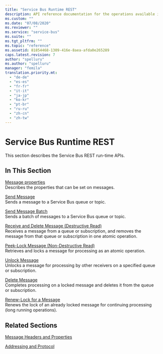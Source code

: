 ```yaml
---
title: "Service Bus Runtime REST"
description: API reference documentation for the operations available in the Service Bus Runtime REST API, a RESTful web service for managing Service Bus Runtime resources in Azure.
ms.custom: ""
ms.date: "07/08/2020"
ms.reviewer: ""
ms.service: "service-bus"
ms.suite: ""
ms.tgt_pltfrm: ""
ms.topic: "reference"
ms.assetid: 81854468-1309-416e-8aea-afda0e265289
caps.latest.revision: 7
author: "spelluru"
ms.author: "spelluru"
manager: "femila"
translation.priority.mt: 
  - "de-de"
  - "es-es"
  - "fr-fr"
  - "it-it"
  - "ja-jp"
  - "ko-kr"
  - "pt-br"
  - "ru-ru"
  - "zh-cn"
  - "zh-tw"
---
```

# Service Bus Runtime REST
This section describes the Service Bus REST run-time APIs.  
  
## In This Section  
 [Message properties](introduction.md)  
 Describes the properties that can be set on messages. 
 
 [Send Message](send-message-to-queue.md)  
 Sends a message to a Service Bus queue or topic. 
 
 [Send Message Batch](send-message-batch.md)  
 Sends a batch of messages to a Service Bus queue or topic. 
  
 [Receive and Delete Message (Destructive Read)](receive-and-delete-message-destructive-read.md)  
 Receives a message from a queue or subscription, and removes the message from that queue or subscription in one atomic operation.
  
 [Peek-Lock Message (Non-Destructive Read)](peek-lock-message-non-destructive-read.md)  
 Retrieves and locks a message for processing as an atomic operation.  
  
 [Unlock Message](unlock-message.md)  
 Unlocks a message for processing by other receivers on a specified queue or subscription.  
  
 [Delete Message](delete-message.md)  
 Completes processing on a locked message and deletes it from the queue or subscription.  
  
 [Renew-Lock for a Message](renew-lock-for-a-message.md)  
 Renews the lock of an already locked message for continuing processing (long running operations).  
 
  
## Related Sections  
   
 [Message Headers and Properties](message-headers-and-properties.md)  
  
 [Addressing and Protocol](addressing-and-protocol.md)